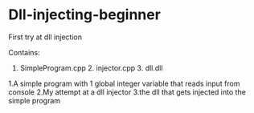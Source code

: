 # Dll-injecting-beginner
First try at dll injection


Contains:

1. SimpleProgram.cpp 2. injector.cpp 3. dll.dll

1.A simple program with 1 global integer variable that reads input from console
2.My attempt at a dll injector
3.the dll that gets injected into the simple program
